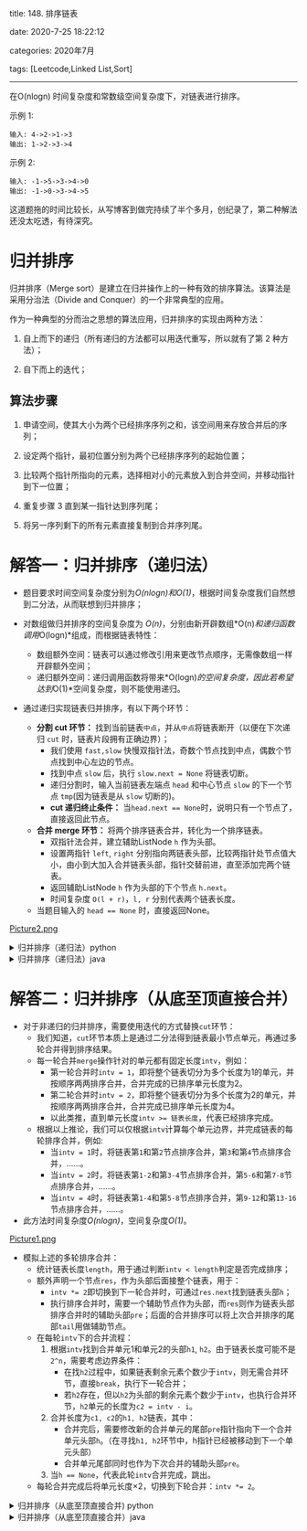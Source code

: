 
title: 148. 排序链表

date: 2020-7-25 18:22:12

categories: 2020年7月

tags: [Leetcode,Linked List,Sort]

---

在O(nlogn) 时间复杂度和常数级空间复杂度下，对链表进行排序。

<!-- more -->


示例 1:

    输入: 4->2->1->3
    输出: 1->2->3->4
示例 2:

    输入: -1->5->3->4->0
    输出: -1->0->3->4->5

这道题拖的时间比较长，从写博客到做完持续了半个多月，创纪录了，第二种解法还没太吃透，有待深究。

# 归并排序
归并排序（Merge sort）是建立在归并操作上的一种有效的排序算法。该算法是采用分治法（Divide and Conquer）的一个非常典型的应用。

作为一种典型的分而治之思想的算法应用，归并排序的实现由两种方法：

1. 自上而下的递归（所有递归的方法都可以用迭代重写，所以就有了第 2 种方法）；

2. 自下而上的迭代；

## 算法步骤
 
1. 申请空间，使其大小为两个已经排序序列之和，该空间用来存放合并后的序列；

2. 设定两个指针，最初位置分别为两个已经排序序列的起始位置；

3. 比较两个指针所指向的元素，选择相对小的元素放入到合并空间，并移动指针到下一位置；

4. 重复步骤 3 直到某一指针达到序列尾；

5. 将另一序列剩下的所有元素直接复制到合并序列尾。

# 解答一：归并排序（递归法）

- 题目要求时间空间复杂度分别为*O(nlogn)*和*O(1)*，根据时间复杂度我们自然想到二分法，从而联想到归并排序；
- 对数组做归并排序的空间复杂度为 *O(n)*，分别由新开辟数组*O(n)*和递归函数调用*O(logn)*组成，而根据链表特性：
    - 数组额外空间：链表可以通过修改引用来更改节点顺序，无需像数组一样开辟额外空间；
    - 递归额外空间：递归调用函数将带来*O(logn)*的空间复杂度，因此若希望达到*O(1)*空间复杂度，则不能使用递归。

- 通过递归实现链表归并排序，有以下两个环节：
    - **分割 cut 环节：** 找到当前链表`中点`，并从`中点`将链表断开（以便在下次递归 `cut` 时，链表片段拥有正确边界）；
        - 我们使用 `fast,slow` 快慢双指针法，奇数个节点找到中点，偶数个节点找到中心左边的节点。
        - 找到中点 `slow` 后，执行 `slow.next = None` 将链表切断。
        - 递归分割时，输入当前链表左端点 `head` 和中心节点 `slow` 的下一个节点 `tmp`(因为链表是从 `slow` 切断的)。
        - **cut 递归终止条件：** 当`head.next == None`时，说明只有一个节点了，直接返回此节点。
    - **合并 merge 环节：** 将两个排序链表合并，转化为一个排序链表。
        - 双指针法合并，建立辅助ListNode `h` 作为头部。
        - 设置两指针 `left`, `right` 分别指向两链表头部，比较两指针处节点值大小，由小到大加入合并链表头部，指针交替前进，直至添加完两个链表。
        - 返回辅助ListNode `h` 作为头部的下个节点 `h.next`。
        - 时间复杂度 `O(l + r)`，`l, r` 分别代表两个链表长度。 
    - 当题目输入的 `head == None` 时，直接返回None。

[Picture2.png](https://pic.leetcode-cn.com/8c47e58b6247676f3ef14e617a4686bc258cc573e36fcf67c1b0712fa7ed1699-Picture2.png)

<details>
    <summary>归并排序（递归法）python</summary>
    
```python []
class Solution:
    def sortList(self, head: ListNode) -> ListNode:
        if not head or not head.next: return head # termination.
        # cut the LinkedList at the mid index.
        slow, fast = head, head.next
        while fast and fast.next:
            fast, slow = fast.next.next, slow.next
        mid, slow.next = slow.next, None # save and cut.
        # recursive for cutting.
        left, right = self.sortList(head), self.sortList(mid)
        # merge `left` and `right` linked list and return it.
        h = res = ListNode(0)
        while left and right:
            if left.val < right.val: h.next, left = left, left.next
            else: h.next, right = right, right.next
            h = h.next
        h.next = left if left else right
        return res.next
```

</details>

<details>
    <summary>归并排序（递归法）java</summary>
    

```java []
class Solution {
    public ListNode sortList(ListNode head) {
        //分割 cut 环节： 找到当前链表中点，并从中点将链表断开（以便在下次递归 cut 时，链表片段拥有正确边界）；

        //cut 递归终止条件： 当head.next == None时，说明只有一个节点了，直接返回此节点
        if (head == null || head.next == null) {
            return head;
        }
        //使用 fast,slow 快慢双指针法，奇数个节点找到中点，偶数个节点找到中心左边的节点
        ListNode fast=head.next,slow=head;
        while (fast != null && fast.next != null) {
            slow=slow.next;
            fast=fast.next.next;
        }
        //找到中点 slow 后，执行 slow.next = None 将链表切断
        ListNode tmp=slow.next;
        slow.next=null;
        //递归分割时，输入当前链表左端点 head 和中心节点 slow 的下一个节点 tmp
        ListNode left = sortList(head);
        ListNode right = sortList(tmp);
        //合并 merge 环节： 将两个排序链表合并，转化为一个排序链表。

        //双指针法合并，建立辅助ListNode h 作为头部。
        ListNode h = new ListNode(0);
        ListNode res=h;
        //设置两指针 left, right 分别指向两链表头部，比较两指针处节点值大小，由小到大加入合并链表头部，指针交替前进，直至添加完两个链表。
        while (left != null && right != null) {
            if (left.val < right.val) {
                h.next = left;
                left = left.next;
            } else {
                h.next=right;
                right=right.next;
            }
            h = h.next;
        }
        //返回辅助ListNode h 作为头部的下个节点 h.next。
        h.next=(left !=null) ? left:right;
        return res.next;
    }

}
```
</details>

# 解答二：归并排序（从底至顶直接合并）

- 对于非递归的归并排序，需要使用迭代的方式替换`cut`环节：
    - 我们知道，`cut`环节本质上是通过二分法得到链表最小节点单元，再通过多轮合并得到排序结果。
    - 每一轮合并`merge`操作针对的单元都有固定长度`intv`，例如：
        - 第一轮合并时`intv = 1`，即将整个链表切分为多个长度为1的单元，并按顺序两两排序合并，合并完成的已排序单元长度为2。
        - 第二轮合并时`intv = 2`，即将整个链表切分为多个长度为2的单元，并按顺序两两排序合并，合并完成已排序单元长度为4。
        - 以此类推，直到单元长度`intv >= 链表长度`，代表已经排序完成。
    - 根据以上推论，我们可以仅根据`intv`计算每个单元边界，并完成链表的每轮排序合并，例如:
        - 当`intv = 1`时，将链表第`1`和第`2`节点排序合并，第`3`和第`4`节点排序合并，……。
        - 当`intv = 2`时，将链表第`1-2`和第`3-4`节点排序合并，第`5-6`和第`7-8`节点排序合并，……。
        - 当`intv = 4`时，将链表第`1-4`和第`5-8`节点排序合并，第`9-12`和第`13-16`节点排序合并，……。
- 此方法时间复杂度*O(nlogn)*，空间复杂度*O(1)*。

[Picture1.png](https://pic.leetcode-cn.com/c1d5347aa56648afdec22372ee0ed13cf4c25347bd2bb9727b09327ce04360c2-Picture1.png)

- 模拟上述的多轮排序合并：
    - 统计链表长度`length`，用于通过判断`intv < length`判定是否完成排序；
    - 额外声明一个节点`res`，作为头部后面接整个链表，用于：
        - `intv *= 2`即切换到下一轮合并时，可通过`res.next`找到链表头部`h`；
        - 执行排序合并时，需要一个辅助节点作为头部，而`res`则作为链表头部排序合并时的辅助头部`pre`；后面的合并排序可以将上次合并排序的尾部`tail`用做辅助节点。
    - 在每轮`intv`下的合并流程：
        1. 根据`intv`找到合并单元1和单元2的头部`h1`, `h2`。由于链表长度可能不是`2^n`，需要考虑边界条件：
            - 在找`h2`过程中，如果链表剩余元素个数少于`intv`，则无需合并环节，直接`break`，执行下一轮合并；
            - 若`h2`存在，但以`h2`为头部的剩余元素个数少于`intv`，也执行合并环节，`h2`单元的长度为`c2 = intv - i`。
        2. 合并长度为`c1, c2`的`h1, h2`链表，其中：
            - 合并完后，需要修改新的合并单元的尾部`pre`指针指向下一个合并单元头部`h`。（在寻找`h1, h2`环节中，h指针已经被移动到下一个单元头部）
            - 合并单元尾部同时也作为下次合并的辅助头部`pre`。
        3. 当`h == None`，代表此轮`intv`合并完成，跳出。
    - 每轮合并完成后将单元长度×2，切换到下轮合并：`intv *= 2`。
<details>
    <summary>归并排序（从底至顶直接合并) python</summary>
    
```python []
class Solution:
    def sortList(self, head: ListNode) -> ListNode:
        h, length, intv = head, 0, 1
        while h: h, length = h.next, length + 1
        res = ListNode(0)
        res.next = head
        # merge the list in different intv.
        while intv < length:
            pre, h = res, res.next
            while h:
                # get the two merge head `h1`, `h2`
                h1, i = h, intv
                while i and h: h, i = h.next, i - 1
                if i: break # no need to merge because the `h2` is None.
                h2, i = h, intv
                while i and h: h, i = h.next, i - 1
                c1, c2 = intv, intv - i # the `c2`: length of `h2` can be small than the `intv`.
                # merge the `h1` and `h2`.
                while c1 and c2:
                    if h1.val < h2.val: pre.next, h1, c1 = h1, h1.next, c1 - 1
                    else: pre.next, h2, c2 = h2, h2.next, c2 - 1
                    pre = pre.next
                pre.next = h1 if c1 else h2
                while c1 > 0 or c2 > 0: pre, c1, c2 = pre.next, c1 - 1, c2 - 1
                pre.next = h 
            intv *= 2
        return res.next
```

</details>
<details>
    <summary>归并排序（从底至顶直接合并）java</summary>

```java []
class Solution {
    public ListNode sortList(ListNode head) {
//        模拟上述的多轮排序合并：
//        统计链表长度length，用于通过判断intv < length判定是否完成排序；
        ListNode h,h1,h2,pre,res;
        h=head;
        int length=0,intv=1;
        while (h != null) {
            h=h.next;
            length++;
        }
//        额外声明一个节点res，作为头部后面接整个链表，用于：
        res = new ListNode(0);
        res.next=head;
//        intv *= 2即切换到下一轮合并时，可通过res.next找到链表头部h；
//        执行排序合并时，需要一个辅助节点作为头部，而res则作为链表头部排序合并时的辅助头部pre；后面的合并排序可以将上次合并排序的尾部tail用做辅助节点。
        while (intv < length) {
            pre = res;
            h = res.next;
//        在每轮intv下的合并流程：
//        a. 根据intv找到合并单元1和单元2的头部h1, h2。由于链表长度可能不是2^n，需要考虑边界条件：
            while (h != null) {
                int i = intv;
                h1 = h;
                while (i > 0 && h != null) {
                    h = h.next;
                    i--;
                }
//              在找h2过程中，如果链表剩余元素个数少于intv，则无需合并环节，直接break，执行下一轮合并；
                if (i > 0) break;
                i = intv;
                h2 = h;
                while (i > 0 && h != null) {
                    h = h.next;
                    i--;
                }
//        若h2存在，但以h2为头部的剩余元素个数少于intv，也执行合并环节，h2单元的长度为c2 = intv - i。
                int c1 = intv, c2 = intv - i;
//        b. 合并长度为c1, c2的h1, h2链表，其中：
                while (c1 > 0 && c2 > 0) {
                    if (h1.val < h2.val) {
                        pre.next = h1;
                        h1 = h1.next;
                        c1--;
                    } else {
                        pre.next = h2;
                        h2 = h2.next;
                        c2--;
                    }
                    pre = pre.next;
                }
                pre.next = c1 == 0 ? h2 : h1;
                while (c1 > 0 || c2 > 0) {
                    pre = pre.next;
                    c1--;
                    c2--;
                }
//        合并完后，需要修改新的合并单元的尾部pre指针指向下一个合并单元头部h。（在寻找h1, h2环节中，h指针已经被移动到下一个单元头部）
//        合并单元尾部同时也作为下次合并的辅助头部pre。
                pre.next = h;
//        c. 当h == None，代表此轮intv合并完成，跳出。
            }
//        每轮合并完成后将单元长度×2，切换到下轮合并：intv *= 2。
            intv *= 2;
        }
        return res.next;
    }

}
```
</details>